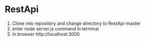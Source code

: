 # RestApi

  1. Clone into repository and change directory to RestApi-master
  2. enter node server.js command in terminal
  3. In browser http://localhost:3000

  
